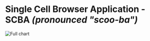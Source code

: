 # Single Cell Browser Application - SCBA *(pronounced "scoo-ba")*

![Full chart](https://user-images.githubusercontent.com/8558042/73576406-fa3ab000-443f-11ea-8252-dc53c443ef66.PNG)
